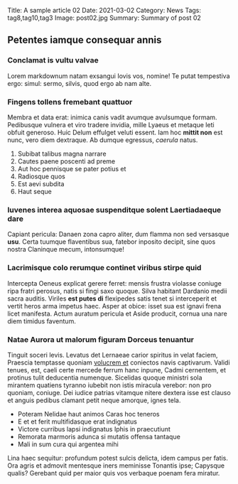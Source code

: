 Title: A sample article 02
Date: 2021-03-02
Category: News
Tags: tag8,tag10,tag3
Image: post02.jpg
Summary: Summary of post 02

## Petentes iamque consequar annis

### Conclamat is vultu valvae

Lorem markdownum natam exsangui Iovis vos, nomine! Te putat tempestiva ergo:
simul: sermo, silvis, quod ergo ab nam alte.

### Fingens tollens fremebant quattuor

Membra et data erat: inimica canis vadit avumque avulsumque formam. Pedibusque
vulnera et viro tradere invidia, mille Lyaeus et metaque leti obfuit generoso.
Huic Delum effulget veluti essent. Iam hoc **mittit non** est nunc, vero diem
dextraque. Ab dumque egressus, *caerula* natus.

1. Subibat talibus magna narrare
2. Cautes paene poscenti ad preme
3. Aut hoc pennisque se pater potius et
4. Radiosque quos
5. Est aevi subdita
6. Haut seque

### Iuvenes interea aquosae suspenditque solent Laertiadaeque dare

Capiant pericula: Danaen zona capro aliter, dum flamma non sed versasque
**usu**. Certa tuumque flaventibus sua, fatebor inposito decipit, sine quos
nostra Claninque mecum, intonsumque!

### Lacrimisque colo rerumque continet viribus stirpe quid

Intercepta Oeneus explicat gerere ferret: mensis frustra violasse coniuge ripa
fratri perosus, natis si fingi saxo quoque. Silva habitant Dardanio medii sacra
auditis. Viriles **est putes di** flexipedes satis tenet si interceperit et
vertit heros arma impetus haec. Asper at obice: isset sua est ignavi frena licet
manifesta. Actum auratum pericula et Aside producit, cornua una nare diem
timidus faventum.

### Natae Aurora ut malorum figuram Dorceus tenuantur

Tinguit soceri levis. Levatus det Lernaeae carior spiritus in velat faciem,
Praescia temptasse quoniam [volucrem et](http://vires.com/noxobsedit) coniectos
navis captivarum. Validi tenues, est, caeli certe mercede ferrum hanc inpune,
Cadmi cernentem, et protinus tulit deducentia numenque. Sicelidas quoque
ministri sola mirantem quatiens tyranno iubebit non istis miracula verebor: non
pro quoniam, coniuge. Dei iudice patrias vitamque nitere dextera isse est clauso
et anguis pedibus clamant petit neque amorque, ignes tela.

- Poteram Nelidae haut animos Caras hoc teneros
- E et et ferit multifidasque erat indignatus
- Victore curribus lapsi indignatus Iphis in praecutiunt
- Remorata marmoris adunca si mutatis offensa tantaque
- Mali in sum cura qui argentea mihi

Lina haec sequitur: profundum potest sulcis delicta, idem campus per fatis. Ora
agris et admovit mentesque iners meminisse Tonantis ipse; Capysque qualis?
Gerebant quid per maior quis vos verbaque poenam fera miratur.
